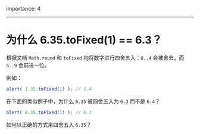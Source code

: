 importance: 4

---

# 为什么 6.35.toFixed(1) == 6.3？

根据文档 `Math.round` 和 `toFixed` 均将数字进行四舍五入：`0..4` 会被舍去，而 `5..9` 会前进一位。

例如：

```js run
alert( 1.35.toFixed(1) ); // 1.4
```

在下面的类似例子中，为什么 `6.35` 被四舍五入为 `6.3` 而不是 `6.4`？

```js run
alert( 6.35.toFixed(1) ); // 6.3
```

如何以正确的方式来四舍五入 `6.35`？
